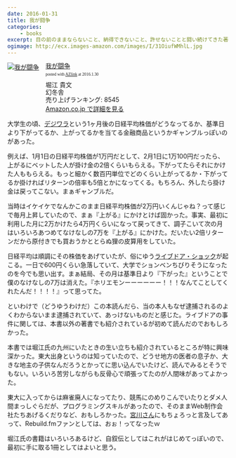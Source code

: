 ```yaml
---
date: 2016-01-31
title: 我が闘争
categories: 
    - books
excerpt: 目の前のままならないこと、納得できないこと、許せないことと闘い続けてきた著者が、自分の半生を正直に語りつくす。
ogimage: http://ecx.images-amazon.com/images/I/31OiufWMhlL.jpg
---
```


<div class="azlink-box"><div class="azlink-image" style="float:left"><a href="http://www.amazon.co.jp/exec/obidos/ASIN/4344027027/warikiru-22/ref=nosim/" name="azlinklink" target="_blank"><img src="http://ecx.images-amazon.com/images/I/31OiufWMhlL._SL160_.jpg" alt="我が闘争" style="border:none" /></a></div><div class="azlink-info" style="float:left;margin-left:15px;line-height:120%"><div class="azlink-name" style="margin-bottom:10px;line-height:120%"><a href="http://www.amazon.co.jp/exec/obidos/ASIN/4344027027/warikiru-22/ref=nosim/" name="azlinklink" target="_blank">我が闘争</a><div class="azlink-powered-date" style="font-size:7pt;margin-top:5px;font-family:verdana;line-height:120%">posted with <a href="http://sakuratan.biz/azlink/dp/%E6%88%91%E3%81%8C%E9%97%98%E4%BA%89/4344027027/warikiru-22" target="_blank">AZlink</a>  at 2016.1.30</div></div><div class="azlink-detail">堀江 貴文<br />幻冬舎<br />売り上げランキング: 8545<br /></div><div class="azlink-link" style="margin-top:5px"><a href="http://www.amazon.co.jp/exec/obidos/ASIN/4344027027/warikiru-22/ref=nosim/" target="_blank">Amazon.co.jp で詳細を見る</a></div></div><div class="azlink-footer" style="clear:left"></div></div>

大学生の頃、[デジワラ](http://www.smbcnikko.co.jp/news/release/2005/n_20050510_01.html)という1ヶ月後の日経平均株価がどうなってるか、基準日より下がってるか、上がってるかを当てる金融商品というかギャンブルっぽいのがあった。

例えば、1月1日の日経平均株価が1万円だとして、2月1日に1万100円だったら、上がるにベットした人が掛け金の2倍くらいもらえる。下がってたらそれにかけた人ももらえる。もっと細かく数百円単位でどのくらい上がってるか・下がってるか掛ければリターンの倍率も5倍とかになってくる。もちろん、外したら掛け金は戻ってこない。まぁギャンブルだ。

当時はイケイケでなんかこのまま日経平均株価が2万円いくんじゃね？って感じで毎月上昇していたので、まぁ『上がる』にかけとけば固かった。事実、最初に利用した月に2万かけたら4万円くらいになって戻ってきて、調子こいて次の月はいろいろあつめてなけなしの7万を『上がる』にかけた。だいたい2倍リターンだから原付きでも買おうかととらぬ狸の皮算用をしていた。

日経平均は順調にその株価をあげていたが、俗にゆう[ライブドア・ショック](https://ja.wikipedia.org/wiki/%E3%83%A9%E3%82%A4%E3%83%96%E3%83%89%E3%82%A2%E3%83%BB%E3%82%B7%E3%83%A7%E3%83%83%E3%82%AF)が起こる。一日で600円くらい急落していて、大学でションベンちびりそうになったのを今でも思い出す。まぁ結局、その月は基準日より『下がった』ということで僕のなけなしの7万は消えた。『ホリエモンーーーーーー！！！なんてことしてくれたんだ！！！！』って思ってた。

といわけで（どうゆうわけだ）この本読んだら、当の本人もなぜ逮捕されるのよくわからないまま逮捕されていて、あっけないものだと感じた。ライブドアの事件に関しては、本書以外の著書でも紹介されているが初めて読んだのでおもしろかった。

本書では堀江氏の九州にいたときの生い立ちも紹介されているところが特に興味深かった。東大出身というのは知っていたので、どうせ地方の医者の息子か、大きな地主の子供なんだろうとかってに思い込んでいたけど、読んでみるとそうでもない。いろいろ苦労しながらも反骨心で頑張ってたのが人間味があってよかった。

東大に入ってからは麻雀廃人になってたり、競馬にのめりこんでいたりとダメ人間まっしぐらだが、プログラミングスキルがあったので、そのままWeb制作会社たちあげるくだりなど、おもしろかった。[宮川さん](https://twitter.com/miyagawa)にもちょろっと言及してあって、Rebuild.fmファンとしては、おぉ！ってなったｗ

堀江氏の書籍はいろいろあるけど、自叙伝としてはこれがはじめてっぽいので、最初に手に取る1冊としてはよいと思う。

